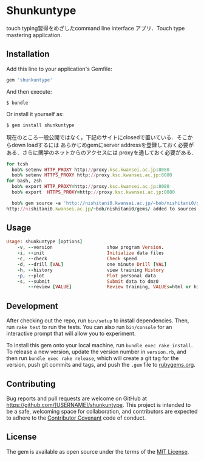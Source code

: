 # Shunkuntype

touch typing習得をめざしたcommand line interface アプリ．Touch type mastering application.  

## Installation

Add this line to your application's Gemfile:

```ruby
gem 'shunkuntype'
```

And then execute:

    $ bundle

Or install it yourself as:

    $ gem install shunkuntype

現在のところ一般公開ではなく，下記のサイトにclosedで置いている．そこからdown loadするには
あらかじめgemにserver addressを登録しておく必要がある．さらに関学のネットからのアクセスには
proxyを通しておく必要がある．

```ruby
for tcsh
  bob% setenv HTTP_PROXY http://proxy.ksc.kwansei.ac.jp:8080
  bob% setenv HTTPS_PROXY http://proxy.ksc.kwansei.ac.jp:8080
for bash, zsh
  bob% export HTTP_PROXY=http://proxy.ksc.kwansei.ac.jp:8080
  bob% export  HTTPS_PROXY=http://proxy.ksc.kwansei.ac.jp:8080

  bob% gem source -a 'http://nishitani0.kwansei.ac.jp/~bob/nishitani0/gems/' 
http://nishitani0.kwansei.ac.jp/~bob/nishitani0/gems/ added to sources

```

## Usage

```ruby
Usage: shunkuntype [options]
    -v, --version                    show program Version.
    -i, --init                       Initialize data files
    -c, --check                      Check speed
    -d, --drill [VAL]                one minute Drill [VAL]
    -h, --history                    view training History
    -p, --plot                       Plot personal data
    -s, --submit                     Submit data to dmz0
        --review [VALUE]             Review training, VALUEs=html or hiki
```

## Development

After checking out the repo, run `bin/setup` to install dependencies. Then, run `rake test` to run the tests. You can also run `bin/console` for an interactive prompt that will allow you to experiment.

To install this gem onto your local machine, run `bundle exec rake install`. To release a new version, update the version number in `version.rb`, and then run `bundle exec rake release`, which will create a git tag for the version, push git commits and tags, and push the `.gem` file to [rubygems.org](https://rubygems.org).

## Contributing

Bug reports and pull requests are welcome on GitHub at https://github.com/[USERNAME]/shunkuntype. This project is intended to be a safe, welcoming space for collaboration, and contributors are expected to adhere to the [Contributor Covenant](contributor-covenant.org) code of conduct.


## License

The gem is available as open source under the terms of the [MIT License](http://opensource.org/licenses/MIT).

